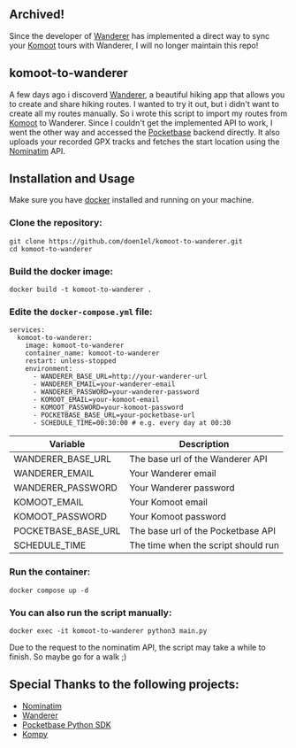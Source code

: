 ## Archived!

Since the developer of [Wanderer](https://github.com/Flomp/wanderer) has implemented a direct way to sync your [Komoot](https://www.komoot.com/) tours with Wanderer, I will no longer maintain this repo!

## komoot-to-wanderer

A few days ago i discoverd [Wanderer](https://github.com/Flomp/wanderer), a beautiful hiking app that allows you to create and share hiking routes. I wanted to try it out, but i didn't want to create all my routes manually. So i wrote this script to import my routes from [Komoot](https://www.komoot.com/) to Wanderer. Since I couldn't get the implemented API to work, I went the other way and accessed the [Pocketbase](https://github.com/pocketbase/pocketbase) backend directly. It also uploads your recorded GPX tracks and fetches the start location using the [Nominatim](https://github.com/osm-search/Nominatim) API.

## Installation and Usage

Make sure you have [docker](https://www.docker.com/) installed and running on your machine.

### Clone the repository:

```
git clone https://github.com/doen1el/komoot-to-wanderer.git
cd komoot-to-wanderer
```

### Build the docker image:

```
docker build -t komoot-to-wanderer .
```

### Edite the `docker-compose.yml` file:

```
services:
  komoot-to-wanderer:
    image: komoot-to-wanderer
    container_name: komoot-to-wanderer
    restart: unless-stopped
    environment:
      - WANDERER_BASE_URL=http://your-wanderer-url
      - WANDERER_EMAIL=your-wanderer-email
      - WANDERER_PASSWORD=your-wanderer-password
      - KOMOOT_EMAIL=your-komoot-email
      - KOMOOT_PASSWORD=your-komoot-password
      - POCKETBASE_BASE_URL=your-pocketbase-url
      - SCHEDULE_TIME=00:30:00 # e.g. every day at 00:30
```

| Variable            | Description                         |
| ------------------- | ----------------------------------- |
| WANDERER_BASE_URL   | The base url of the Wanderer API    |
| WANDERER_EMAIL      | Your Wanderer email                 |
| WANDERER_PASSWORD   | Your Wanderer password              |
| KOMOOT_EMAIL        | Your Komoot email                   |
| KOMOOT_PASSWORD     | Your Komoot password                |
| POCKETBASE_BASE_URL | The base url of the Pocketbase API  |
| SCHEDULE_TIME       | The time when the script should run |

### Run the container:

```
docker compose up -d
```

### You can also run the script manually:

```
docker exec -it komoot-to-wanderer python3 main.py
```

Due to the request to the nominatim API, the script may take a while to finish. So maybe go for a walk ;)

## Special Thanks to the following projects:

- [Nominatim](https://github.com/osm-search/Nominatim)
- [Wanderer](https://github.com/Flomp/wanderer)
- [Pocketbase Python SDK](https://github.com/vaphes/pocketbase)
- [Kompy](https://github.com/Tsadoq/kompy)
